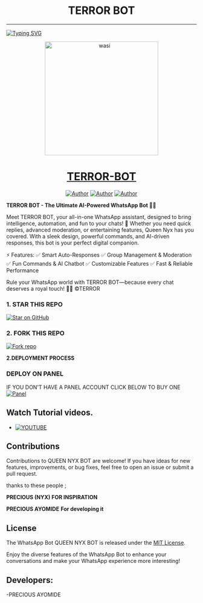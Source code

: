 <h1 align="center"> TERROR BOT </h1>
<p align="center">  
  
***
  
<a href="https://git.io/typing-svg"><img src="https://readme-typing-svg.demolab.com?font=Black+Ops+One&size=50&pause=1000&color=1BAFBAFF&center=true&width=910&height=100&lines=THANKS FOR CHOOSING ;TERROR-BOT;WHATSAPP+NORMAL+BOT;CREATED+BY+TERROR+AYOMIDE;RELEASED+12.03.25" alt="Typing SVG" /></a>
  </p>

  <p align="center">  
  <a href="https://whatsapp.com/channel/0029VapyPnMKAwEk3YuHAb3s">
    <img alt="wasi" height="300" src="https://files.catbox.moe/kp8w9p.jpeg">
    <h1 align="center">TERROR-BOT</h1>
  </a>
</p>
<p align="center">
<a href="https://github.com/Prexzybooster"><img title="Author" src="https://img.shields.io/badge/terror-black?style=for-the-badge&logo=Github"></a> <a href="https://whatsapp.com/channel/0029VapyPnMKAwEk3YuHAb3s"><img title="Author" src="https://img.shields.io/badge/CHANNEL-black?style=for-the-badge&logo=whatsapp"></a> <a href="https://wa.me/+2349159895444"><img title="Author" src="https://img.shields.io/badge/CHAT US-black?style=for-the-badge&logo=whatsapp"></a>

   
   

**TERROR BOT - The Ultimate AI-Powered WhatsApp Bot 👑✨**

Meet TERROR BOT, your all-in-one WhatsApp assistant, designed to bring intelligence, automation, and fun to your chats! 🚀 Whether you need quick replies, advanced moderation, or entertaining features, Queen Nyx has you covered. With a sleek design, powerful commands, and AI-driven responses, this bot is your perfect digital companion.

⚡ Features:
✅ Smart Auto-Responses
✅ Group Management & Moderation
✅ Fun Commands & AI Chatbot
✅ Customizable Features
✅ Fast & Reliable Performance

Rule your WhatsApp world with TERROR BOT—because every chat deserves a royal touch! 👑🤖
©TERROR

### 1. STAR THIS REPO
[![Star on GitHub](https://img.shields.io/badge/⭐%20Star%20on%20GitHub-blue?style=for-the-badge)](https://github.com/Prexzybooster/QUEEN-NYX-BOT)

### 2. FORK THIS REPO

<a href='https://github.com/Prexzybooster/QUEEN-NYX-BOT/fork' target="_blank"><img alt='Fork repo' src='https://img.shields.io/badge/Fork This Repo-black?style=for-the-badge&logo=git&logoColor=white'/></a>
   


 **2.DEPLOYMENT PROCESS**
### DEPLOY ON PANEL
IF YOU DON'T HAVE A PANEL ACCOUNT CLICK BELOW TO BUY ONE 
    <br>
    <a href='https://wa.me/2349159895444?text=I%20wanna%20buy%20a%20panel%20to%20deploy%20my%20bot' target="_blank"><img alt='Panel' src='https://img.shields.io/badge/BUY%20PANEL-green?style=for-the-badge'/></a>

## Watch Tutorial videos.
* [![YOUTUBE](https://img.shields.io/badge/HOW_TO_DEPLOY-red?style=for-the-badge&logo=youtube&logoColor=white)](https://www.youtube.com/@prexzyvilla)



## Contributions

Contributions to QUEEN NYX BOT are welcome! If you have ideas for new features, improvements, or bug fixes, feel free to open an issue or submit a pull request. <br>

   thanks to these people ;

   **PRECIOUS (NYX) FOR INSPIRATION** 

   **PRECIOUS AYOMIDE** **For developing it**


## License

The WhatsApp Bot QUEEN NYX BOT is released under the [MIT License](https://opensource.org/licenses/MIT).

Enjoy the diverse features of the WhatsApp Bot to enhance your conversations and make your WhatsApp experience more interesting!

## Developers:

-PRECIOUS AYOMIDE
